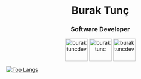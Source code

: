 <h1 align="center">Burak Tunç</h1>
<h3 align="center">Software Developer</h3>


<div align="center">
<a href="https://twitter.com/buraktuncdev" target="blank"><img align="center" src="https://cdn.jsdelivr.net/npm/simple-icons@3.0.1/icons/twitter.svg" alt="buraktuncdev" height="60" width="60" /></a>
<a href="https://linkedin.com/in/buraktunc" target="blank"><img align="center" src="https://cdn.jsdelivr.net/npm/simple-icons@3.0.1/icons/linkedin.svg" alt="buraktunc" height="60" width="60" /></a>
<a href="https://instagram.com/buraktuncdev" target="blank"><img align="center" src="https://cdn.jsdelivr.net/npm/simple-icons@3.0.1/icons/instagram.svg" alt="buraktuncdev" height="60" width="60" /></a>
</p>
</div align="center">

[![Top Langs](https://github-readme-stats.vercel.app/api/top-langs/?username=buraktuncdev)](https://github.com/buraktuncdev/github-readme-stats)
